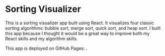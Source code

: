 # Sorting Visualizer

This is a sorting visualizer app built using React. It visualizes four classic sorting algorithms: bubble sort, merge sort, quick sort, and heap sort. I built this app because I thought it would be a great way to improve both my React skills and my algorithm skills.

This app is deployed on GitHub Pages: .
